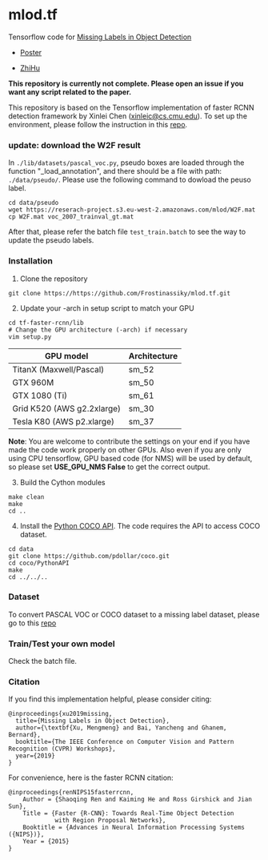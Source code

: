 # mlod.tf
Tensorflow code for [Missing Labels in Object Detection](http://openaccess.thecvf.com/content_CVPRW_2019/papers/Weakly%20Supervised%20Learning%20for%20Real-World%20Computer%20Vision%20Applications/Xu_Missing_Labels_in_Object_Detection_CVPRW_2019_paper.pdf)

 - [Poster](http://frostsally.com/xu/asset/Frost2019MissingLabelPoster.pdf)

 - [ZhiHu](https://zhuanlan.zhihu.com/p/72859378)

**This repository is currently not complete. Please open an issue if you want any script related to the paper.**

This repository is based on the Tensorflow implementation of faster RCNN detection framework by Xinlei Chen (xinleic@cs.cmu.edu). To set up the environment, please follow the instruction in this [repo](https://github.com/endernewton/tf-faster-rcnn).

### update: download the W2F result

In `./lib/datasets/pascal_voc.py`, pseudo boxes are loaded through the function "_load_annotation", and there should be a file with path: `./data/pseudo/`. Please use the following command to dowload the peuso label.
``` 
cd data/pseudo
wget https://reserach-project.s3.eu-west-2.amazonaws.com/mlod/W2F.mat 
cp W2F.mat voc_2007_trainval_gt.mat
```

After that, please refer the batch file `test_train.batch` to see the way to update the pseudo labels.


### Installation
1. Clone the repository
  ```Shell
  git clone https://https://github.com/Frostinassiky/mlod.tf.git
  ```

2. Update your -arch in setup script to match your GPU
  ```Shell
  cd tf-faster-rcnn/lib
  # Change the GPU architecture (-arch) if necessary
  vim setup.py
  ```

  | GPU model  | Architecture |
  | ------------- | ------------- |
  | TitanX (Maxwell/Pascal) | sm_52 |
  | GTX 960M | sm_50 |
  | GTX 1080 (Ti) | sm_61 |
  | Grid K520 (AWS g2.2xlarge) | sm_30 |
  | Tesla K80 (AWS p2.xlarge) | sm_37 |

  **Note**: You are welcome to contribute the settings on your end if you have made the code work properly on other GPUs. Also even if you are only using CPU tensorflow, GPU based code (for NMS) will be used by default, so please set **USE_GPU_NMS False** to get the correct output.


3. Build the Cython modules
  ```Shell
  make clean
  make
  cd ..
  ```

4. Install the [Python COCO API](https://github.com/pdollar/coco). The code requires the API to access COCO dataset.
  ```Shell
  cd data
  git clone https://github.com/pdollar/coco.git
  cd coco/PythonAPI
  make
  cd ../../..
  ```
  
### Dataset

To convert PASCAL VOC or COCO dataset to a missing label dataset, please go to this [repo](https://github.com/Frostinassiky/Bi-Level-Converter)

### Train/Test your own model
  
  Check the batch file.
  
### Citation

If you find this implementation helpful, please consider citing:

    @inproceedings{xu2019missing,
      title={Missing Labels in Object Detection},
      author={\textbf{Xu, Mengmeng} and Bai, Yancheng and Ghanem, Bernard},
      booktitle={The IEEE Conference on Computer Vision and Pattern Recognition (CVPR) Workshops},
      year={2019}
    }
    
For convenience, here is the faster RCNN citation:

    @inproceedings{renNIPS15fasterrcnn,
        Author = {Shaoqing Ren and Kaiming He and Ross Girshick and Jian Sun},
        Title = {Faster {R-CNN}: Towards Real-Time Object Detection
                 with Region Proposal Networks},
        Booktitle = {Advances in Neural Information Processing Systems ({NIPS})},
        Year = {2015}
    }
